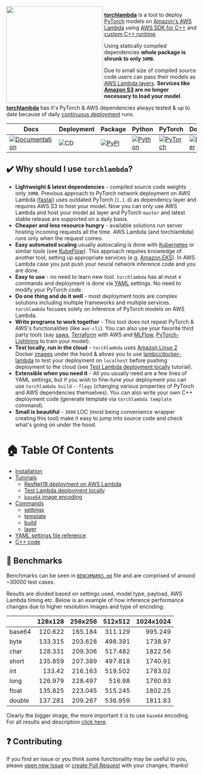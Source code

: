 <img align="left" width="256" height="256" src="https://github.com/szymonmaszke/torchlambda/blob/master/assets/banner.png">

[__torchlambda__](https://github.com/szymonmaszke/torchlambda/wiki) is a tool to deploy [PyTorch](https://pytorch.org/) models
on [Amazon's AWS Lambda](https://aws.amazon.com/lambda/) using [AWS SDK for C++](https://aws.amazon.com/sdk-for-cpp/)
and [custom C++ runtime](https://github.com/awslabs/aws-lambda-cpp).

Using statically compiled dependencies __whole package is shrunk to only `30MB`__.

Due to small size of compiled source code users can pass their models as [AWS Lambda layers](https://docs.aws.amazon.com/lambda/latest/dg/configuration-layers.html).
__Services like [Amazon S3](https://aws.amazon.com/s3/) are no longer necessary to load your model__.

[__torchlambda__](https://github.com/szymonmaszke/torchlambda/wiki) has it's PyTorch & AWS dependencies always tested & up to date because of daily [continuous deployment](https://en.wikipedia.org/wiki/Continuous_deployment) runs.


| Docs | Deployment | Package | Python | PyTorch | Docker | CodeBeat | Images |
|------|------------|---------|--------|---------|--------|----------|--------|
|[![Documentation](https://img.shields.io/static/v1?label=&message=Wiki&color=EE4C2C&style=for-the-badge)](https://github.com/szymonmaszke/torchlambda/wiki) | ![CD](https://img.shields.io/github/workflow/status/szymonmaszke/torchlambda/update?label=%20&style=for-the-badge) | [![PyPI](https://img.shields.io/static/v1?label=&message=PyPI&color=377EF0&style=for-the-badge)](https://pypi.org/project/torchlambda/) | [![Python](https://img.shields.io/static/v1?label=&message=3.6&color=377EF0&style=for-the-badge&logo=python&logoColor=F8C63D)](https://www.python.org/) | [![PyTorch](https://img.shields.io/static/v1?label=&message=1.4.0&color=EE4C2C&style=for-the-badge)](https://pytorch.org/) | [![Docker](https://img.shields.io/static/v1?label=&message=17.05&color=309cef&style=for-the-badge)](https://cloud.docker.com/u/szymonmaszke/repository/docker/szymonmaszke/torchlambda) | [![codebeat badge](https://codebeat.co/badges/ca6f19c8-29ad-4ddb-beb3-4d4e2fb3aba2)](https://codebeat.co/projects/github-com-szymonmaszke-torchlambda-master) | [![Images](https://img.shields.io/static/v1?label=&message=Tags&color=309cef&style=for-the-badge)](https://hub.docker.com/r/szymonmaszke/torchlambda/tags)|


## :heavy_check_mark: Why should I use `torchlambda`?

- __Lightweight & latest dependencies__ - compiled source code weights only `30MB`. Previous approach to PyTorch network deployment on AWS Lambda ([fastai](https://course.fast.ai/deployment_aws_lambda.html)) uses outdated PyTorch (`1.1.0`) as dependency layer and requires AWS S3 to host your model. Now you can only use AWS Lambda and host your model as layer and PyTorch `master` and latest stable release are supported on a daily basis.
- __Cheaper and less resource hungry__ - available solutions run server hosting incoming requests all the time. AWS Lambda (and torchlambda) runs only when the request comes.
- __Easy automated scaling__  usually autoscaling is done with [Kubernetes](https://kubernetes.io/) or similar tools (see [KubeFlow](https://www.kubeflow.org/docs/gke/deploy/)). This approach requires knowledge of another tool, setting up appropriate services (e.g. [Amazon EKS](https://aws.amazon.com/eks/)). In AWS Lambda case you just push your neural network inference code and you are done.
- __Easy to use__ - no need to learn new tool. `torchlambda` has at most
`4` commands and deployment is done via [YAML](https://yaml.org/) settings. No need to modify your PyTorch code.
- __Do one thing and do it well__ - most deployment tools are complex solutions
including multiple frameworks and multiple services. `torchlambda` focuses
solely on inference of PyTorch models on AWS Lambda.
- __Write programs to work together__ - This tool does not repeat PyTorch & AWS's functionalities (like `aws-cli`). You can also use your favorite third party tools (say [saws](https://github.com/donnemartin/saws), [Terraform](https://www.terraform.io/) with AWS and [MLFlow](https://www.mlflow.org/docs/latest/index.html), [PyTorch-Lightning](https://github.com/PyTorchLightning/pytorch-lightning) to train your model).
- __Test locally, run in the cloud__ - `torchlambda` uses [Amazon Linux 2](https://aws.amazon.com/amazon-linux-2/) Docker [images](https://hub.docker.com/_/amazonlinux) under the hood & allows you to use [lambci/docker-lambda](https://github.com/lambci/docker-lambda) to test your deployment on `localhost` before pushing deployment to the cloud (see [Test Lambda deployment locally](https://github.com/szymonmaszke/torchlambda/wiki/Test-Lambda-deployment-locally) tutorial).
- __Extensible when you need it__ - All you usually need are a few lines of YAML settings, but if you wish to fine-tune your deployment you can use `torchlambda build` `--flags` (changing various properties of PyTorch and AWS dependencies themselves). You can also write your own C++ deployment code (generate template via `torchlambda template` command).
- __Small is beautiful__ - `3000` LOC (most being convenience wrapper creating this tool)
make it easy to jump into source code and check what's going on under the hood.


# :house: Table Of Contents

- [Installation](https://github.com/szymonmaszke/torchlambda/wiki/Installation)
- [Tutorials](https://github.com/szymonmaszke/torchlambda/wiki/Tutorials)
	- [ResNet18 deployment on AWS Lambda](https://github.com/szymonmaszke/torchlambda/wiki/ResNet18-deployment-on-AWS-Lambda)
	- [Test Lambda deployment locally](https://github.com/szymonmaszke/torchlambda/wiki/Test-Lambda-deployment-locally)
	- [`base64` image encoding](https://github.com/szymonmaszke/torchlambda/wiki/base64-image-encoding)
- [Commands](https://github.com/szymonmaszke/torchlambda/wiki/Commands)
	- [settings](https://github.com/szymonmaszke/torchlambda/wiki/Commands#torchlambda-settings)
	- [template](https://github.com/szymonmaszke/torchlambda/wiki/Commands#torchlambda-template)
	- [build](https://github.com/szymonmaszke/torchlambda/wiki/Commands#torchlambda-build)
	- [layer](https://github.com/szymonmaszke/torchlambda/wiki/Commands#torchlambda-layer)
- [YAML settings file reference](https://github.com/szymonmaszke/torchlambda/wiki/YAML-settings-file-reference)
- [C++ code](https://github.com/szymonmaszke/torchlambda/wiki/CPP---code)

## :page_with_curl: Benchmarks

Benchmarks can be seen in [`BENCHMARKS.md`](https://github.com/szymonmaszke/torchlambda/blob/master/BENCHMARKS.md) file and are comprised of around ~30000 test cases.

Results are divided based on settings used, model type, payload, AWS Lambda timing etc. Below is an example of how inference performance changes due to higher resolution images and type of encoding:

|        |   128x128 |   256x256 |   512x512 |   1024x1024 |
|:-------|----------:|----------:|----------:|------------:|
| base64 |   120.622 |   165.184 |   311.129 |     995.249 |
| byte   |   133.315 |   203.628 |   498.391 |    1738.97  |
| char   |   128.331 |   209.306 |   517.482 |    1822.56  |
| short  |   135.859 |   207.389 |   497.818 |    1740.91  |
| int    |   133.42  |   216.163 |   519.502 |    1783.02  |
| long   |   126.979 |   228.497 |   516.98  |    1760.93  |
| float  |   135.825 |   223.045 |   515.245 |    1802.25  |
| double |   137.281 |   209.267 |   536.959 |    1811.83  |

Clearly the bigger image, the more important it is to use `base64` encoding. For all results and description [click here](https://github.com/szymonmaszke/torchlambda/blob/master/BENCHMARKS.md).

## :question: Contributing

If you find an issue or you think some functionality may be useful to you, please [open new Issue](https://help.github.com/en/articles/creating-an-issue) or [create Pull Request](https://help.github.com/en/articles/creating-a-pull-request-from-a-fork) with your changes, thanks!
